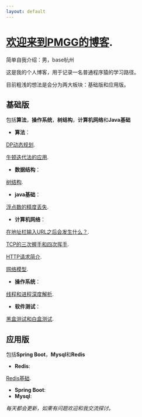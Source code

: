 ```yaml
---
layout: default
---
```


# [欢迎来到PMGG的博客](./welcome-page.html).

简单自我介绍：男，base杭州 

这是我的个人博客，用于记录一名普通程序猿的学习路径。

目前粗浅的想法是会分为两大板块：基础版和应用版。

## 基础版

包括**算法**，**操作系统**，**树结构**，**计算机网络**和**Java基础**

- **算法**：

[DP动态规划](./part_I/DP动态规划.html).

[牛顿迭代法的应用](./part_I/牛顿迭代法的应用.html).

- **数据结构**：

[树结构](./part_I/树结构.html).

- **java基础**：

[浮点数的精度丢失](./part_I/浮点数的精度丢失.html).

- **计算机网络**：

[在地址栏输入URL之后会发生什么？](./part_I/在地址栏输入URL之后会发生什么？.html).

[TCP的三次握手和四次挥手](./part_I/TCP的三次握手和四次挥手.html).

[HTTP请求简介](./part_I/HTTP请求简介.html).

[网络模型](./part_I/网络模型.html).

- **操作系统**：

[线程和进程深度解析](./part_I/线程和进程深度解析.html).

- **软件测试**：

[黑盒测试和白盒测试](./part_I/黑盒测试和白盒测试.html).

## 应用版

包括**Spring Boot**，**Mysql**和**Redis**

- **Redis**:

[Redis基础](./part_II/Redis基础.html).

- **Spring Boot**:
- **Mysql**:

*每天都会更新，如果有问题欢迎和我交流探讨。*

